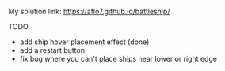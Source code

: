 
My solution link: https://aflo7.github.io/battleship/

TODO

- add ship hover placement effect (done)
- add a restart button
- fix bug where you can't place ships near lower or right edge